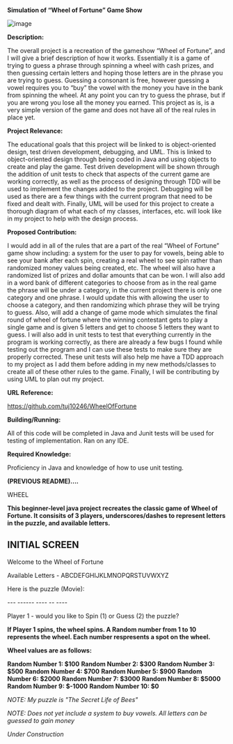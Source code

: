 **Simulation of “Wheel of Fortune” Game Show**

![image](https://user-images.githubusercontent.com/77749755/134949258-f60cc8c2-b226-437f-a78c-1f42b8ea81b9.png)

 
**Description:**

The overall project is a recreation of the gameshow “Wheel of Fortune”, and I will give a brief description of how it works. Essentially it is a game of trying to guess a phrase through spinning a wheel with cash prizes, and then guessing certain letters and hoping those letters are in the phrase you are trying to guess. Guessing a consonant is free, however guessing a vowel requires you to “buy” the vowel with the money you have in the bank from spinning the wheel. At any point you can try to guess the phrase, but if you are wrong you lose all the money you earned. This project as is, is a very simple version of the game and does not have all of the real rules in place yet.

**Project Relevance:**

The educational goals that this project will be linked to is object-oriented design, test driven development, debugging, and UML. This is linked to object-oriented design through being coded in Java and using objects to create and play the game. Test driven development will be shown through the addition of unit tests to check that aspects of the current game are working correctly, as well as the process of designing through TDD will be used to implement the changes added to the project. Debugging will be used as there are a few things with the current program that need to be fixed and dealt with. Finally, UML will be used for this project to create a thorough diagram of what each of my classes, interfaces, etc. will look like in my project to help with the design process. 


**Proposed Contribution:**

I would add in all of the rules that are a part of the real “Wheel of Fortune” game show including: a system for the user to pay for vowels, being able to see your bank after each spin, creating a real wheel to see spin rather than randomized money values being created, etc. The wheel will also have a randomized list of prizes and dollar amounts that can be won. I will also add in a word bank of different categories to choose from as in the real game the phrase will be under a category, in the current project there is only one category and one phrase. I would update this with allowing the user to choose a category, and then randomizing which phrase they will be trying to guess. Also, will add a change of game mode which simulates the final round of wheel of fortune where the winning contestant gets to play a single game and is given 5 letters and get to choose 5 letters they want to guess. I will also add in unit tests to test that everything currently in the program is working correctly, as there are already a few bugs I found while testing out the program and I can use these tests to make sure they are properly corrected. These unit tests will also help me have a TDD approach to my project as I add them before adding in my new methods/classes to create all of these other rules to the game. Finally, I will be contributing by using UML to plan out my project.

**URL Reference:**

https://github.com/tuj10246/WheelOfFortune

**Building/Running:**

All of this code will be completed in Java and Junit tests will be used for testing of implementation. Ran on any IDE.

**Required Knowledge:**

Proficiency in Java and knowledge of how to use unit testing.















**(PREVIOUS README)....**

WHEEL

**This beginner-level java project recreates the classic game of Wheel of Fortune. It consisits of 3
 players, underscores/dashes to represent letters in the puzzle, and available letters.**



## INITIAL SCREEN

Welcome to the Wheel of Fortune

Available Letters - ABCDEFGHIJKLMNOPQRSTUVWXYZ

Here is the puzzle (Movie):

\-\-\- \-\-\-\-\-\- \-\-\-\- \-\- \-\-\-\-

Player 1 - would you like to Spin (1) or Guess (2) the puzzle? 

**If Player 1 spins, the wheel spins. A Random number from 1 to 10 represents the wheel. Each number respresents a spot on the wheel.**

**Wheel values are as follows:**

**Random Number 1:	$100**
**Random Number 2:	$300**
**Random Number 3:	$500**
**Random Number 4:	$700**
**Random Number 5:	$900**
**Random Number 6:	$2000**
**Random Number 7:	$3000**
**Random Number 8:	$5000**
**Random Number 9:	$-1000**
**Random Number 10:	$0**

*NOTE: My puzzle is "The Secret Life of Bees"*

*NOTE: Does not yet include a system to buy vowels. All letters can be guessed to gain money*

*Under Construction*
